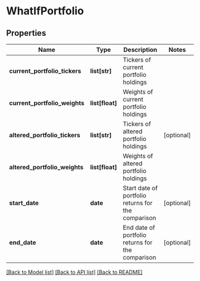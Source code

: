 # WhatIfPortfolio

## Properties
Name | Type | Description | Notes
------------ | ------------- | ------------- | -------------
**current_portfolio_tickers** | **list[str]** | Tickers of current portfolio holdings | 
**current_portfolio_weights** | **list[float]** | Weights of current portfolio holdings | 
**altered_portfolio_tickers** | **list[str]** | Tickers of altered portfolio holdings | [optional] 
**altered_portfolio_weights** | **list[float]** | Weights of altered portfolio holdings | 
**start_date** | **date** | Start date of portfolio returns for the comparison | [optional] 
**end_date** | **date** | End date of portfolio returns for the comparison | [optional] 

[[Back to Model list]](../README.md#documentation-for-models) [[Back to API list]](../README.md#documentation-for-api-endpoints) [[Back to README]](../README.md)


